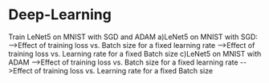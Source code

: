 # Deep-Learning

Train LeNet5 on MNIST with SGD and ADAM
	a)LeNet5 on MNIST with SGD:
  		-->Effect of training loss vs. Batch size for a fixed learning rate
 	 		-->Effect of training loss vs. Learning rate for a fixed Batch size
 	c)LeNet5 on MNIST with ADAM
		-->Effect of training loss vs. Batch size for a fixed learning rate
		-->Effect of training loss vs. Learning rate for a fixed Batch size	
